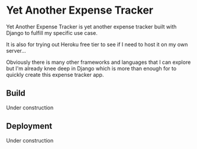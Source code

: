 # Yet Another Expense Tracker

Yet Another Expense Tracker is yet another expense tracker built with Django to fulfill my specific use case.

It is also for trying out Heroku free tier to see if I need to host it on my own server...

Obviously there is many other frameworks and languages that I can explore but I'm already knee deep in Django which is more than enough for to quickly create this expense tracker app.

## Build

Under construction

## Deployment

Under construction
